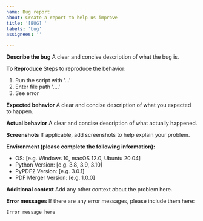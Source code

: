 ```yaml
---
name: Bug report
about: Create a report to help us improve
title: '[BUG] '
labels: 'bug'
assignees: ''

---
```


**Describe the bug**
A clear and concise description of what the bug is.

**To Reproduce**
Steps to reproduce the behavior:
1. Run the script with '...'
2. Enter file path '....'
3. See error

**Expected behavior**
A clear and concise description of what you expected to happen.

**Actual behavior**
A clear and concise description of what actually happened.

**Screenshots**
If applicable, add screenshots to help explain your problem.

**Environment (please complete the following information):**
 - OS: [e.g. Windows 10, macOS 12.0, Ubuntu 20.04]
 - Python Version: [e.g. 3.8, 3.9, 3.10]
 - PyPDF2 Version: [e.g. 3.0.1]
 - PDF Merger Version: [e.g. 1.0.0]

**Additional context**
Add any other context about the problem here.

**Error messages**
If there are any error messages, please include them here:

```
Error message here
``` 
